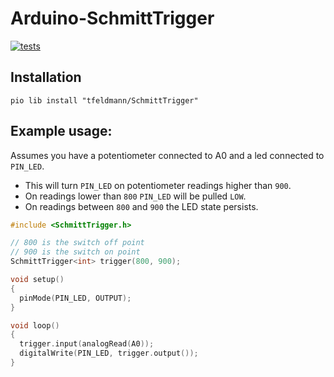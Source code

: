 # Arduino-SchmittTrigger

[![tests][gh-tests-badge]][gh-tests-link]

## Installation

```
pio lib install "tfeldmann/SchmittTrigger"
```

## Example usage:

Assumes you have a potentiometer connected to A0 and a led connected to `PIN_LED`.

- This will turn `PIN_LED` on potentiometer readings higher than `900`.
- On readings lower than `800` `PIN_LED` will be pulled `LOW`.
- On readings between `800` and `900` the LED state persists.

```cpp
#include <SchmittTrigger.h>

// 800 is the switch off point
// 900 is the switch on point
SchmittTrigger<int> trigger(800, 900);

void setup()
{
  pinMode(PIN_LED, OUTPUT);
}

void loop()
{
  trigger.input(analogRead(A0));
  digitalWrite(PIN_LED, trigger.output());
}
```

<!-- badges and links -->

[gh-tests-badge]: https://github.com/tfeldmann/Arduino-SchmittTrigger/actions/workflows/tests.yml/badge.svg
[gh-tests-link]: https://github.com/tfeldmann/Arduino-SchmittTrigger/actions/workflows/tests.yml
